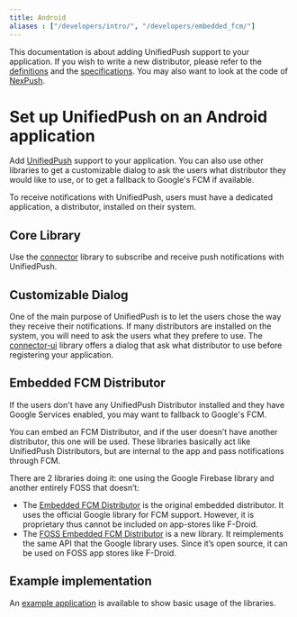 ```yaml
---
title: Android
aliases : ["/developers/intro/", "/developers/embedded_fcm/"]
---
```


This documentation is about adding UnifiedPush support to your application. If you wish to write a new distributor, please refer to the [definitions](/developers/spec/definitions/) and the [specifications](/developers/spec/android/). You may also want to look at the code of [NexPush](/users/distributors/nextpush/).

# Set up UnifiedPush on an Android application

Add [UnifiedPush](https://unifiedpush.org) support to your application. You can also use other libraries to get a customizable dialog to ask the users what distributor they would like to use, or to get a fallback to Google's FCM if available.

To receive notifications with UnifiedPush, users must have a dedicated application, a distributor, installed on their system.

## Core Library

Use the [connector](/kdoc/connector "Module documentation") library to subscribe and receive push notifications with UnifiedPush.

## Customizable Dialog

One of the main purpose of UnifiedPush is to let the users chose the way they receive their notifications. If many distributors are installed on the system, you will need to ask the users what they prefere to use. The [connector-ui](/kdoc/connector_ui "Module documentation") library offers a dialog that ask what distributor to use before registering your application.

## Embedded FCM Distributor

If the users don't have any UnifiedPush Distributor installed and they have Google Services enabled, you may want to fallback to Google's FCM.

You can embed an FCM Distributor, and if the user doesn’t have another distributor, this one will be used. These libraries basically act like UnifiedPush Distributors, but are internal to the app and pass notifications through FCM.

There are 2 libraries doing it: one using the Google Firebase library and another entirely FOSS that doesn’t:
* The [Embedded FCM Distributor](/kdoc/embedded_fcm_distributor "Module documentation") is the original embedded distributor. It uses the official Google library for FCM support. However, it is proprietary thus cannot be included on app-stores like F-Droid.
* The [FOSS Embedded FCM Distributor](/kdoc/foss_embedded_fcm_distributor "Module documentation") is a new library. It reimplements the same API that the Google library uses. Since it’s open source, it can be used on FOSS app stores like F-Droid.

## Example implementation

An [example application](https://codeberg.org/UnifiedPush/android-example) is available to show basic usage of the libraries.

